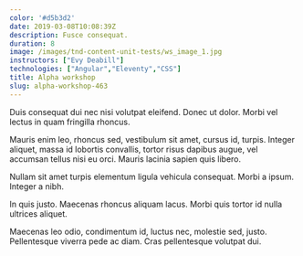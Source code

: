 ```yaml
---
color: '#d5b3d2'
date: 2019-03-08T10:08:39Z
description: Fusce consequat.
duration: 8
image: /images/tnd-content-unit-tests/ws_image_1.jpg
instructors: ["Evy Deabill"]
technologies: ["Angular","Eleventy","CSS"]
title: Alpha workshop
slug: alpha-workshop-463
---
```

Duis consequat dui nec nisi volutpat eleifend. Donec ut dolor. Morbi vel lectus in quam fringilla rhoncus.

Mauris enim leo, rhoncus sed, vestibulum sit amet, cursus id, turpis. Integer aliquet, massa id lobortis convallis, tortor risus dapibus augue, vel accumsan tellus nisi eu orci. Mauris lacinia sapien quis libero.

Nullam sit amet turpis elementum ligula vehicula consequat. Morbi a ipsum. Integer a nibh.

In quis justo. Maecenas rhoncus aliquam lacus. Morbi quis tortor id nulla ultrices aliquet.

Maecenas leo odio, condimentum id, luctus nec, molestie sed, justo. Pellentesque viverra pede ac diam. Cras pellentesque volutpat dui.
